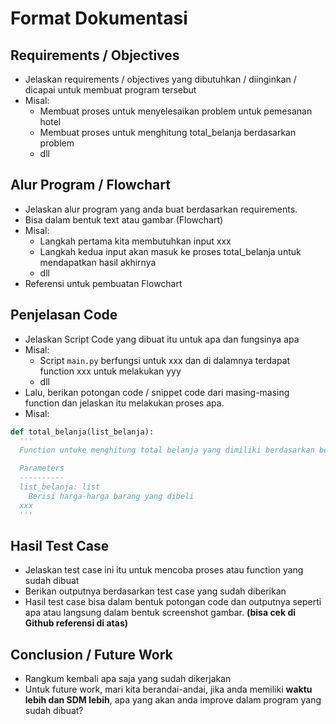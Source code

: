 # Format Dokumentasi
## Requirements / Objectives
- Jelaskan requirements / objectives yang dibutuhkan / diinginkan / dicapai untuk membuat program tersebut
- Misal:
  - Membuat proses untuk menyelesaikan problem untuk pemesanan hotel
  - Membuat proses untuk menghitung total_belanja berdasarkan problem
  - dll
## Alur Program / Flowchart
- Jelaskan alur program yang anda buat berdasarkan requirements.
- Bisa dalam bentuk text atau gambar (Flowchart)
- Misal:
  - Langkah pertama kita membutuhkan input xxx
  - Langkah kedua input akan masuk ke proses total_belanja untuk mendapatkan hasil akhirnya
  - dll
- Referensi untuk pembuatan Flowchart
## Penjelasan Code
- Jelaskan Script Code yang dibuat itu untuk apa dan fungsinya apa
- Misal:
  - Script `main.py` berfungsi untuk xxx dan di dalamnya terdapat function xxx untuk melakukan yyy
  - dll
- Lalu, berikan potongan code / snippet code dari masing-masing function dan jelaskan itu melakukan proses apa.
- Misal:
```python
def total_belanja(list_belanja):
  '''
  Function untuke menghitung total belanja yang dimiliki berdasarkan belanjaan yang dibeli

  Parameters
  ----------
  list_belanja: list
    Berisi harga-harga barang yang dibeli
  xxx
  '''
```
## Hasil Test Case
- Jelaskan test case ini itu untuk mencoba proses atau function yang sudah dibuat
- Berikan outputnya berdasarkan test case yang sudah diberikan
- Hasil test case bisa dalam bentuk potongan code dan outputnya seperti apa atau langsung dalam bentuk screenshot gambar. **(bisa cek di Github referensi di atas)**
## Conclusion / Future Work
- Rangkum kembali apa saja yang sudah dikerjakan
- Untuk future work, mari kita berandai-andai, jika anda memiliki **waktu lebih dan SDM lebih**, apa yang akan anda improve dalam program yang sudah dibuat?